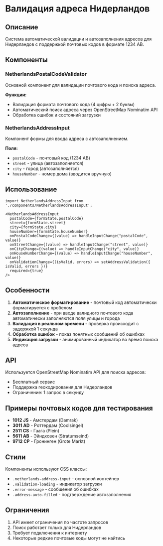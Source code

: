 # Валидация адреса Нидерландов

## Описание

Система автоматической валидации и автозаполнения адресов для Нидерландов с поддержкой почтовых кодов в формате 1234 AB.

## Компоненты

### NetherlandsPostalCodeValidator
Основной компонент для валидации почтового кода и поиска адреса.

**Функции:**
- Валидация формата почтового кода (4 цифры + 2 буквы)
- Автоматический поиск адреса через OpenStreetMap Nominatim API
- Обработка ошибок и состояний загрузки

### NetherlandsAddressInput
Компонент формы для ввода адреса с автозаполнением.

**Поля:**
- `postalCode` - почтовый код (1234 AB)
- `street` - улица (автозаполняется)
- `city` - город (автозаполняется)
- `houseNumber` - номер дома (вводится вручную)

## Использование

```tsx
import NetherlandsAddressInput from './components/NetherlandsAddressInput';

<NetherlandsAddressInput
  postalCode={formState.postalCode}
  street={formState.street}
  city={formState.city}
  houseNumber={formState.houseNumber}
  onPostalCodeChange={(value) => handleInputChange("postalCode", value)}
  onStreetChange={(value) => handleInputChange("street", value)}
  onCityChange={(value) => handleInputChange("city", value)}
  onHouseNumberChange={(value) => handleInputChange("houseNumber", value)}
  onValidationChange={(isValid, errors) => setAddressValidation({ isValid, errors })}
  required={true}
/>
```

## Особенности

1. **Автоматическое форматирование** - почтовый код автоматически форматируется с пробелом
2. **Автозаполнение** - при вводе валидного почтового кода автоматически заполняются поля улицы и города
3. **Валидация в реальном времени** - проверка происходит с задержкой 1 секунда
4. **Обработка ошибок** - показ понятных сообщений об ошибках
5. **Индикация загрузки** - анимированный индикатор во время поиска адреса

## API

Используется OpenStreetMap Nominatim API для поиска адресов:
- Бесплатный сервис
- Поддержка геокодирования для Нидерландов
- Ограничение: 1 запрос в секунду

## Примеры почтовых кодов для тестирования

- **1012 JS** - Амстердам (Damrak)
- **3011 AD** - Роттердам (Coolsingel)  
- **2511 CS** - Гаага (Plein)
- **5611 AB** - Эйндховен (Stratumseind)
- **9712 CP** - Гронинген (Grote Markt)

## Стили

Компоненты используют CSS классы:
- `.netherlands-address-input` - основной контейнер
- `.validation-loading` - индикатор загрузки
- `.error-message` - сообщения об ошибках
- `.address-auto-filled` - подтверждение автозаполнения

## Ограничения

1. API имеет ограничения по частоте запросов
2. Поиск работает только для Нидерландов
3. Требует подключения к интернету
4. Некоторые редкие почтовые коды могут не найтись
